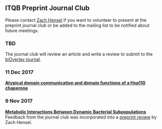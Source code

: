 ## ITQB Preprint Journal Club

Please contact [Zach Hensel](mailto:zach.hensel@itqb.unl.pt) if you want to volunteer to present at the preprint journal club or be added to the mailing list to be notified about future meetings.

### TBD

The journal club will review an article and write a review to submit to the [biOverlay journal](https://www.bioverlay.org/post/welcome/).

### 11 Dec 2017

**[Atypical domain communication and domain functions of a Hsp110 chaperone](https://www.biorxiv.org/content/early/2017/11/17/220798)**  


### 9 Nov 2017

**[Metabolic Interactions Between Dynamic Bacterial Subpopulations](https://www.biorxiv.org/content/early/2017/10/25/208686)**  
Feedback from the journal club was incorporated into a [preprint review](https://www.prereview.org/users/172741/articles/210868-itqb-preprint-journal-club-9-nov-2017) by Zach Hensel.